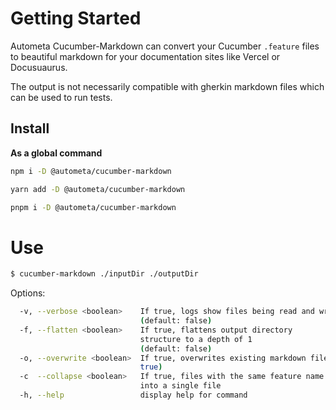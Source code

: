 # Getting Started

Autometa Cucumber-Markdown can convert your Cucumber `.feature` files
to beautiful markdown for your documentation sites like Vercel or Docusuaurus.

The output is not necessarily compatible with gherkin markdown files
which can be used to run tests.

## Install

**As a global command**

```sh title=NPM
npm i -D @autometa/cucumber-markdown
```

```sh title=Yarn
yarn add -D @autometa/cucumber-markdown
```

```sh title=PNPM
pnpm i -D @autometa/cucumber-markdown
```

# Use

```sh
$ cucumber-markdown ./inputDir ./outputDir
```

Options:

```sh
  -v, --verbose <boolean>    If true, logs show files being read and written
                             (default: false)
  -f, --flatten <boolean>    If true, flattens output directory
                             structure to a depth of 1
                             (default: false)
  -o, --overwrite <boolean>  If true, overwrites existing markdown files (default:
                             true)
  -c  --collapse <boolean>   If true, files with the same feature name will be collapsed
                             into a single file
  -h, --help                 display help for command
```
